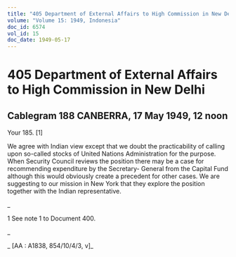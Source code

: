 ```yaml
---
title: "405 Department of External Affairs to High Commission in New Delhi"
volume: "Volume 15: 1949, Indonesia"
doc_id: 6574
vol_id: 15
doc_date: 1949-05-17
---
```


# 405 Department of External Affairs to High Commission in New Delhi

## Cablegram 188 CANBERRA, 17 May 1949, 12 noon

Your 185. [1]

We agree with Indian view except that we doubt the practicability of calling upon so-called stocks of United Nations Administration for the purpose. When Security Council reviews the position there may be a case for recommending expenditure by the Secretary- General from the Capital Fund although this would obviously create a precedent for other cases. We are suggesting to our mission in New York that they explore the position together with the Indian representative.

_

1 See note 1 to Document 400.

_

_ [AA : A1838, 854/10/4/3, v]_
